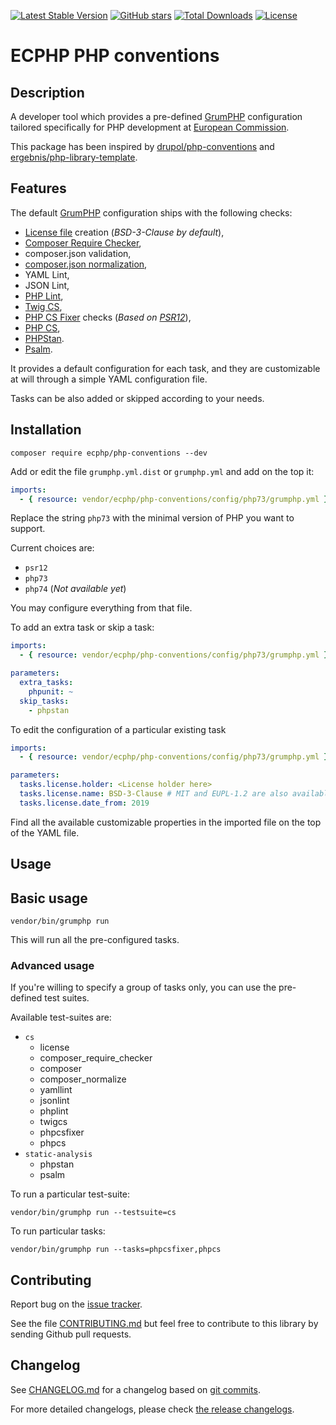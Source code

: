 [![Latest Stable Version][latest stable version]][1]
 [![GitHub stars][github stars]][1]
 [![Total Downloads][total downloads]][1]
 [![License][license]][1]

# ECPHP PHP conventions

## Description

A developer tool which provides a pre-defined [GrumPHP][5] configuration
tailored specifically for PHP development at [European Commission][6].

This package has been inspired by [drupol/php-conventions][19] and
[ergebnis/php-library-template][20].

## Features

The default [GrumPHP][5] configuration ships with the following checks:

* [License file][21] creation (*BSD-3-Clause by default*),
* [Composer Require Checker][22],
* composer.json validation,
* [composer.json normalization][7],
* YAML Lint,
* JSON Lint,
* [PHP Lint][8],
* [Twig CS][9],
* [PHP CS Fixer][10] checks (*Based on [PSR12][11]*),
* [PHP CS][12],
* [PHPStan][13].
* [Psalm][23].

It provides a default configuration for each task, and they are customizable at
will through a simple YAML configuration file.

Tasks can be also added or skipped according to your needs.

## Installation

```shell
composer require ecphp/php-conventions --dev
```

Add or edit the file `grumphp.yml.dist` or `grumphp.yml` and add on the top it:

```yaml
imports:
  - { resource: vendor/ecphp/php-conventions/config/php73/grumphp.yml }
```

Replace the string `php73` with the minimal version of PHP you want to support.

Current choices are:

* `psr12`
* `php73`
* `php74` (*Not available yet*)

You may configure everything from that file.

To add an extra task or skip a task:

```yaml
imports:
  - { resource: vendor/ecphp/php-conventions/config/php73/grumphp.yml }

parameters:
  extra_tasks:
    phpunit: ~
  skip_tasks:
    - phpstan
```

To edit the configuration of a particular existing task

```yaml
imports:
  - { resource: vendor/ecphp/php-conventions/config/php73/grumphp.yml }

parameters:
  tasks.license.holder: <License holder here>
  tasks.license.name: BSD-3-Clause # MIT and EUPL-1.2 are also available
  tasks.license.date_from: 2019
```

Find all the available customizable properties in the imported file on the top
of the YAML file.

## Usage

## Basic usage

```shell
vendor/bin/grumphp run
```

This will run all the pre-configured tasks.

### Advanced usage

If you're willing to specify a group of tasks only, you can use the
pre-defined test suites.

Available test-suites are:

* `cs`
  * license
  * composer_require_checker
  * composer
  * composer_normalize
  * yamllint
  * jsonlint
  * phplint
  * twigcs
  * phpcsfixer
  * phpcs
* `static-analysis`
  * phpstan
  * psalm

To run a particular test-suite:

```shell
vendor/bin/grumphp run --testsuite=cs
```

To run particular tasks:

```shell
vendor/bin/grumphp run --tasks=phpcsfixer,phpcs
```

## Contributing

Report bug on the [issue tracker][14].

See the file [CONTRIBUTING.md][18] but feel free to contribute to this library by sending Github pull requests.

## Changelog

See [CHANGELOG.md][15] for a changelog based on [git commits][16].

For more detailed changelogs, please check [the release changelogs][17].

[latest stable version]: https://img.shields.io/packagist/v/ecphp/php-conventions.svg?style=flat-square
[github stars]: https://img.shields.io/github/stars/ecphp/php-conventions.svg?style=flat-square
[total downloads]: https://img.shields.io/packagist/dt/ecphp/php-conventions.svg?style=flat-square
[license]: https://img.shields.io/packagist/l/ecphp/php-conventions.svg?style=flat-square
[1]: https://packagist.org/packages/ecphp/php-conventions
[2]: https://github.com/ecphp/php-conventions/actions
[3]: https://scrutinizer-ci.com/g/ecphp/php-conventions/?branch=master
[4]: https://shepherd.dev/github/ecphp/php-conventions
[5]: https://packagist.org/packages/grumphp/grumphp
[6]: https://ec.europa.eu
[7]: https://packagist.org/packages/ergebnis/composer-normalize
[8]: https://packagist.org/packages/php-parallel-lint/php-parallel-lint
[9]: https://packagist.org/packages/friendsoftwig/twigcs
[10]: https://packagist.org/packages/FriendsOfPHP/PHP-CS-Fixer
[11]: https://www.php-fig.org/psr/psr-12/
[12]: https://packagist.org/packages/squizlabs/php_codesniffer
[13]: https://packagist.org/packages/phpstan/phpstan
[14]: https://github.com/ecphp/php-conventions/issues
[15]: https://github.com/ecphp/php-conventions/blob/master/CHANGELOG.md
[16]: https://github.com/ecphp/php-conventions/commits/master
[17]: https://github.com/ecphp/php-conventions/releases
[18]: https://github.com/ecphp/php-conventions/blob/master/.github/CONTRIBUTING.md
[19]: https://packagist.org/packages/drupol/php-conventions
[20]: https://packagist.org/packages/ergebnis/php-library-template
[21]: https://packagist.org/packages/ergebnis/license
[22]: https://packagist.org/packages/maglnet/composer-require-checker
[23]: https://packagist.org/packages/vimeo/psalm
